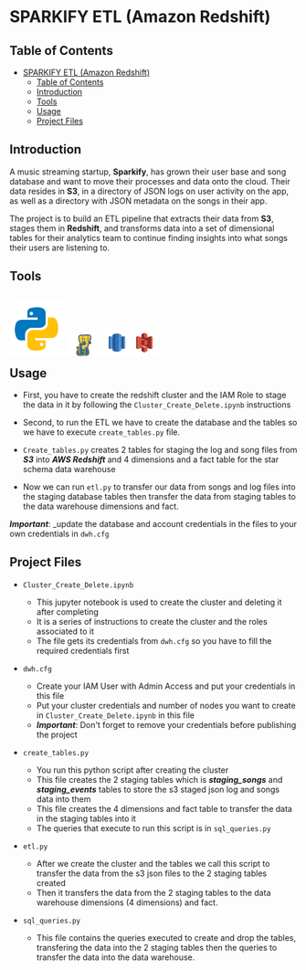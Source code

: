 # SPARKIFY ETL (Amazon Redshift)

## Table of Contents

- [SPARKIFY ETL (Amazon Redshift)](#sparkify-etl-amazon-redshift)
  - [Table of Contents](#table-of-contents)
  - [Introduction](#introduction)
  - [Tools](#tools)
  - [Usage](#usage)
  - [Project Files](#project-files)

## Introduction

A music streaming startup, **Sparkify**, has grown their user base and song database and want to move their processes and data onto the cloud. Their data resides in **S3**, in a directory of JSON logs on user activity on the app, as well as a directory with JSON metadata on the songs in their app.

The project is to build an ETL pipeline that extracts their data from **S3**, stages them in **Redshift**, and transforms data into a set of dimensional tables for their analytics team to continue finding insights into what songs their users are listening to.

## Tools

<p style="float:left">
<img src='./images/python.svg' alt="Python" title="Python"/>
<img src='./images/psycopg.svg' alt="Psycopg2" title="Psycopg2" width="60"/>
<img src='./images/aws-redshift.png' alt="Amazon Redshift" title="Amazon Redshift"/><img src='./images/aws-s3.png' alt="s3" title="s3"/>
</p>
<div style="clear:both">

## Usage

* First, you have to create the redshift cluster and the IAM Role to stage the data in it by following the `Cluster_Create_Delete.ipynb` instructions
  
* Second, to run the ETL we have to create the database and the tables so we have to execute `create_tables.py` file.
* `Create_tables.py` creates 2 tables for staging the log and song files from _**S3**_ into _**AWS Redshift**_ and 4 dimensions and a fact table for the star schema data warehouse

* Now we can run `etl.py` to transfer our data from songs and log files into the staging database tables then transfer the data from staging tables to the data warehouse dimensions and fact.

**_Important_**: _update the database and account credentials in the files to your own credentials in `dwh.cfg`

## Project Files

* `Cluster_Create_Delete.ipynb`
  * This jupyter notebook is used to create the cluster and deleting it after completing
  * It is a series of instructions to create the cluster and the roles associated to it
  * The file gets its credentials from `dwh.cfg` so you have to fill the required credentials first

* `dwh.cfg`
  * Create your IAM User with Admin Access and put your credentials in this file
  * Put your cluster credentials and number of nodes you want to create in `Cluster_Create_Delete.ipynb` in this file
  * **_Important_**: Don't forget to remove your credentials before publishing the project

* `create_tables.py`
  * You run this python script after creating the cluster
  * This file creates the 2 staging tables which is **_staging_songs_** and **_staging_events_** tables to store the s3 staged json log and songs data into them
  * This file creates the 4 dimensions and fact table to transfer the data in the staging tables into it
  * The queries that execute to run this script is in `sql_queries.py`

* `etl.py`
  * After we create the cluster and the tables we call this script to transfer the data from the s3 json files to the 2 staging tables created
  * Then it transfers the data from the 2 staging tables to the data warehouse dimensions (4 dimensions) and fact.

* `sql_queries.py`
  * This file contains the queries executed to create and drop the tables, transfering the data into the 2 staging tables then the queries to transfer the data into the data warehouse.




